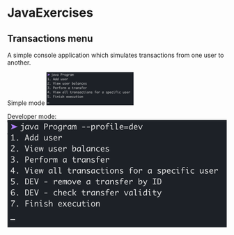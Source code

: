 # JavaExercises

## Transactions menu
A simple console application which simulates transactions from one user to another.

Simple mode
<img src="/screenshots/transactions-menu.png" width="200">

Developer mode:
![Simple mode:](/screenshots/transactions-menu-dev.png)
